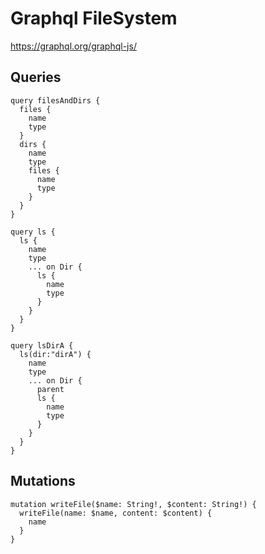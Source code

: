 # Graphql FileSystem

https://graphql.org/graphql-js/

## Queries

```gql
query filesAndDirs {
  files {
    name
    type
  }
  dirs {
    name
    type
    files {
      name
      type
    }
  }
}
```

```gql
query ls {
  ls {
    name
    type
    ... on Dir {
      ls {
        name
        type
      }
    }
  }
}
```

```qgl
query lsDirA {
  ls(dir:"dirA") {
    name
    type
    ... on Dir {
      parent
      ls {
        name
        type
      }
    }
  }
}
```

## Mutations

```gql
mutation writeFile($name: String!, $content: String!) {
  writeFile(name: $name, content: $content) {
    name
  }
}
```
